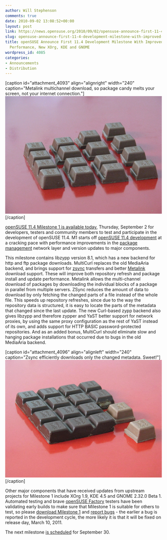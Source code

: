 ```yaml
---
author: Will Stephenson
comments: true
date: 2010-09-02 13:08:52+00:00
layout: post
link: https://news.opensuse.org/2010/09/02/opensuse-announce-first-11-4-development-milestone-with-improved-package-management-performance-new-xorg-kde-and-gnome/
slug: opensuse-announce-first-11-4-development-milestone-with-improved-package-management-performance-new-xorg-kde-and-gnome
title: openSUSE Announce First 11.4 Development Milestone With Improved Package Management
  Performance, New XOrg, KDE and GNOME
wordpress_id: 4085
categories:
- Announcements
- Distribution
---
```


[caption id="attachment_4093" align="alignright" width="240" caption="Metalink multichannel download, so package candy melts your screen, not your internet connection."][![Broken-up chocolate bars symbolising parallel download of packages](/wp-content/uploads/2010/09/2010-09-02_14-46-22.jpg)](/wp-content/uploads/2010/09/2010-09-02_14-46-22.jpg)[/caption]

[openSUSE 11.4 Milestone 1 is available today](//software.opensuse.org/developer), Thursday, September 2 for developers, testers and community members to test and participate in the development of openSUSE 11.4.  M1 starts off [openSUSE 11.4 development](//en.opensuse.org/Portal:Factory) at a cracking pace with performance improvements in the [package management](//en.opensuse.org/Portal:Libzypp) network layer and version updates to major components.

This milestone contains libzypp version 8.1, which has a new backend for http and ftp package downloads.  MultiCurl replaces the old MediaAria backend, and brings support for [zsync](//zsync.moria.org.uk/) transfers and better [Metalink](//en.wikipedia.org/wiki/Metalink) download support.  These will improve both repository refresh and package install and update performance.  Metalink allows the m﻿ulti-channel download of packages by downloading the individual blocks of a package in parallel from multiple servers.  ZSync reduces the amount of data to download by only fetching the changed parts of a file instead of the whole file.  This speeds up repository refreshes, since due to the way the repository data is structured, it is easy to locate the parts of the metadata that changed since the last update.   The new Curl-based zypp backend also gives libzypp and therefore zypper and YaST better support for network proxies, by using the same proxy configuration as the rest of YaST instead of its own, and adds support for HTTP BASIC password-protected repositories.  And as an added bonus, MultiCurl should eliminate slow and hanging package installations that occurred due to bugs in the old MediaAria backend.

[caption id="attachment_4096" align="alignleft" width="240" caption="Zsync efficiently downloads only the changed metadata. Sweet!"][![Broken up chocolate bars symbolising partial download of repo metadata](/wp-content/uploads/2010/09/zsync_small.jpeg)](/wp-content/uploads/2010/09/zsync_small.jpeg)[/caption]

Other major components that have received updates from upstream projects for Milestone 1 include XOrg 1.9, KDE 4.5 and GNOME 2.32.0 Beta 1.  Automated testing and brave [openSUSE Factory](//en.opensuse.org/Portal:Factory) testers have been validating early builds to make sure that Milestone 1 is suitable for others to test, so please [download Milestone 1](//software.opensuse.org/developer) and [report bugs](//bugzilla.novell.com) - the earlier a bug is reported in the development cycle, the more likely it is that it will be fixed on release day, March 10, 2011.

The next milestone [is scheduled](//www.suse.de/~coolo/opensuse_11.4/) for September 30.
